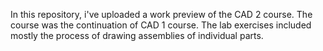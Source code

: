 In this repository, i've uploaded a work preview of the CAD 2 course. The course was the continuation of CAD 1 course. The lab exercises included mostly the process of drawing assemblies of individual parts.
